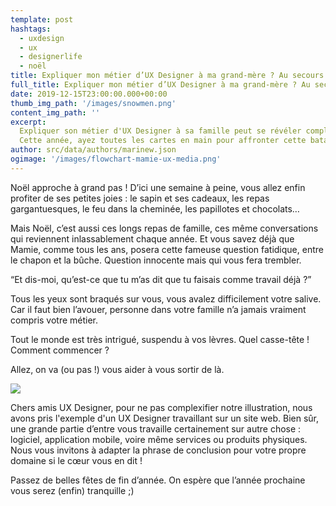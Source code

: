 ```yaml
---
template: post
hashtags:
  - uxdesign
  - ux
  - designerlife
  - noël
title: Expliquer mon métier d’UX Designer à ma grand-mère ? Au secours !
full_title: Expliquer mon métier d’UX Designer à ma grand-mère ? Au secours !
date: 2019-12-15T23:00:00.000+00:00
thumb_img_path: '/images/snowmen.png'
content_img_path: ''
excerpt:
  Expliquer son métier d'UX Designer à sa famille peut se révéler compliqué.
  Cette année, ayez toutes les cartes en main pour affronter cette bataille !
author: src/data/authors/marinew.json
ogimage: '/images/flowchart-mamie-ux-media.png'
---
```


Noël approche à grand pas ! D’ici une semaine à peine, vous allez enfin profiter de ses petites joies : le sapin et ses cadeaux, les repas gargantuesques, le feu dans la cheminée, les papillotes et chocolats…

Mais Noël, c’est aussi ces longs repas de famille, ces même conversations qui reviennent inlassablement chaque année. Et vous savez déjà que Mamie, comme tous les ans, posera cette fameuse question fatidique, entre le chapon et la bûche. Question innocente mais qui vous fera trembler.

“Et dis-moi, qu’est-ce que tu m’as dit que tu faisais comme travail déjà ?”

Tous les yeux sont braqués sur vous, vous avalez difficilement votre salive. Car il faut bien l’avouer, personne dans votre famille n’a jamais vraiment compris votre métier.

Tout le monde est très intrigué, suspendu à vos lèvres. Quel casse-tête ! Comment commencer ?

Allez, on va (ou pas !) vous aider à vous sortir de là.

![](/images/flowchart-mamie-ux.png)

Chers amis UX Designer, pour ne pas complexifier notre illustration, nous avons pris l'exemple d'un UX Designer travaillant sur un site web. Bien sûr, une grande partie d’entre vous travaille certainement sur autre chose : logiciel, application mobile, voire même services ou produits physiques. Nous vous invitons à adapter la phrase de conclusion pour votre propre domaine si le cœur vous en dit !

Passez de belles fêtes de fin d’année. On espère que l’année prochaine vous serez (enfin) tranquille ;)
